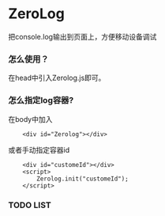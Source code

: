 ZeroLog
===================================

把console.log输出到页面上，方便移动设备调试

### 怎么使用？

在head中引入Zerolog.js即可。

### 怎么指定log容器?

在body中加入
```
    <div id="Zerolog"></div>
```
或者手动指定容器id
```
    <div id="customeId"></div>
    <script>
        Zerolog.init("customeId");
    </script>
```

### TODO LIST